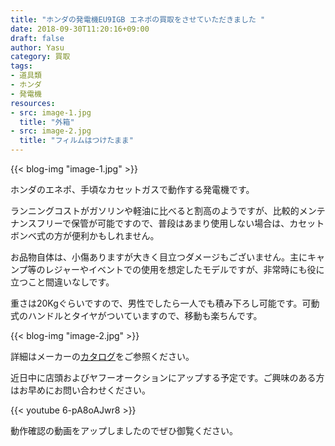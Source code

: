 ```yaml
---
title: "ホンダの発電機EU9IGB エネポの買取をさせていただきました "
date: 2018-09-30T11:20:16+09:00
draft: false
author: Yasu
category: 買取
tags:
- 道具類
- ホンダ
- 発電機
resources:
- src: image-1.jpg
  title: "外箱"
- src: image-2.jpg
  title: "フィルムはつけたまま"
---
```

{{< blog-img "image-1.jpg" >}}

ホンダのエネポ、手頃なカセットガスで動作する発電機です。

ランニングコストがガソリンや軽油に比べると割高のようですが、比較的メンテナンスフリーで保管が可能ですので、普段はあまり使用しない場合は、カセットボンベ式の方が便利かもしれません。

お品物自体は、小傷ありますが大きく目立つダメージもございません。主にキャンプ等のレジャーやイベントでの使用を想定したモデルですが、非常時にも役に立つこと間違いなしです。

重さは20Kgぐらいですので、男性でしたら一人でも積み下ろし可能です。可動式のハンドルとタイヤがついていますので、移動も楽ちんです。

{{< blog-img "image-2.jpg" >}}

詳細はメーカーの[カタログ](https://www.honda.co.jp/generator/lineup/eu9igb/)をご参照ください。

近日中に店頭およびヤフーオークションにアップする予定です。ご興味のある方はお早めにお問い合わせください。

{{< youtube 6-pA8oAJwr8 >}}

動作確認の動画をアップしましたのでぜひ御覧ください。